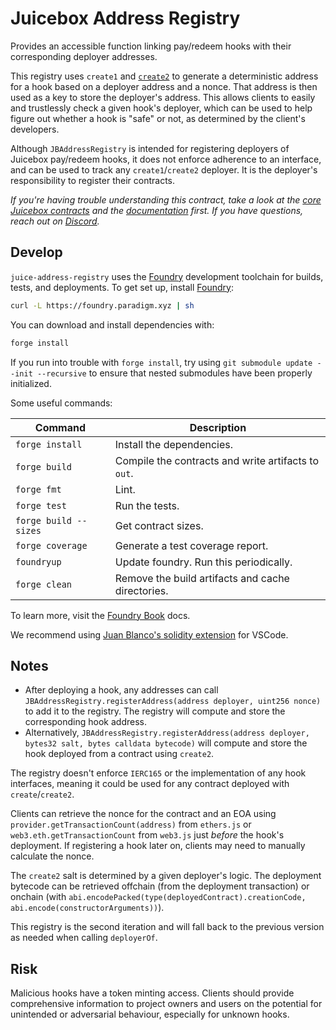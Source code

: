 # Juicebox Address Registry

Provides an accessible function linking pay/redeem hooks with their corresponding deployer addresses.

This registry uses `create1` and [`create2`](https://docs.soliditylang.org/en/v0.8.23/control-structures.html#salted-contract-creations-create2) to generate a deterministic address for a hook based on a deployer address and a nonce. That address is then used as a key to store the deployer's address. This allows clients to easily and trustlessly check a given hook's deployer, which can be used to help figure out whether a hook is "safe" or not, as determined by the client's developers.

Although `JBAddressRegistry` is intended for registering deployers of Juicebox pay/redeem hooks, it does not enforce adherence to an interface, and can be used to track any `create1`/`create2` deployer. It is the deployer's responsibility to register their contracts.

*If you're having trouble understanding this contract, take a look at the [core Juicebox contracts](https://github.com/bananapus/juice-contracts-v4) and the [documentation](https://docs.juicebox.money/) first. If you have questions, reach out on [Discord](https://discord.com/invite/ErQYmth4dS).*

## Develop

`juice-address-registry` uses the [Foundry](https://github.com/foundry-rs/foundry) development toolchain for builds, tests, and deployments. To get set up, install [Foundry](https://github.com/foundry-rs/foundry):

```bash
curl -L https://foundry.paradigm.xyz | sh
```

You can download and install dependencies with:

```bash
forge install
```

If you run into trouble with `forge install`, try using `git submodule update --init --recursive` to ensure that nested submodules have been properly initialized.

Some useful commands:

| Command               | Description                                         |
| --------------------- | --------------------------------------------------- |
| `forge install`       | Install the dependencies.                           |
| `forge build`         | Compile the contracts and write artifacts to `out`. |
| `forge fmt`           | Lint.                                               |
| `forge test`          | Run the tests.                                      |
| `forge build --sizes` | Get contract sizes.                                 |
| `forge coverage`      | Generate a test coverage report.                    |
| `foundryup`           | Update foundry. Run this periodically.              |
| `forge clean`         | Remove the build artifacts and cache directories.   |

To learn more, visit the [Foundry Book](https://book.getfoundry.sh/) docs.

We recommend using [Juan Blanco's solidity extension](https://marketplace.visualstudio.com/items?itemName=JuanBlanco.solidity) for VSCode.

## Notes

- After deploying a hook, any addresses can call `JBAddressRegistry.registerAddress(address deployer, uint256 nonce)` to add it to the registry. The registry will compute and store the corresponding hook address.
- Alternatively, `JBAddressRegistry.registerAddress(address deployer, bytes32 salt, bytes calldata bytecode)` will compute and store the hook deployed from a contract using `create2`.

The registry doesn't enforce `IERC165` or the implementation of any hook interfaces, meaning it could be used for any contract deployed with `create`/`create2`.

Clients can retrieve the nonce for the contract and an EOA using `provider.getTransactionCount(address)` from `ethers.js` or `web3.eth.getTransactionCount` from `web3.js` just *before* the hook's deployment. If registering a hook later on, clients may need to manually calculate the nonce.

The `create2` salt is determined by a given deployer's logic. The deployment bytecode can be retrieved offchain (from the deployment transaction) or onchain (with `abi.encodePacked(type(deployedContract).creationCode, abi.encode(constructorArguments))`).

This registry is the second iteration and will fall back to the previous version as needed when calling `deployerOf`.

## Risk

Malicious hooks have a token minting access. Clients should provide comprehensive information to project owners and users on the potential for unintended or adversarial behaviour, especially for unknown hooks.
